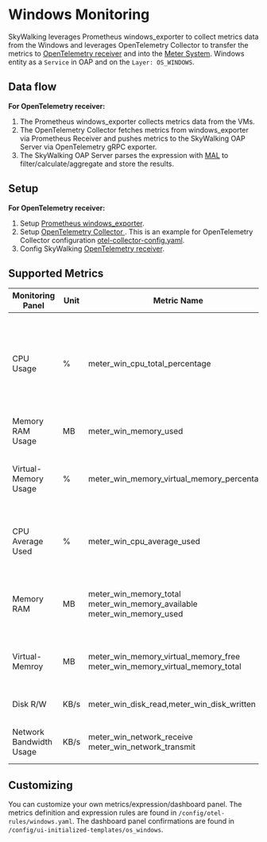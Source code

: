 # Windows Monitoring
SkyWalking leverages Prometheus windows_exporter to collect metrics data from the Windows and leverages OpenTelemetry Collector to transfer the metrics to
[OpenTelemetry receiver](opentelemetry-receiver.md) and into the [Meter System](./../../concepts-and-designs/meter.md).
Windows entity as a `Service` in OAP and on the `Layer: OS_WINDOWS`.

## Data flow
**For OpenTelemetry receiver:**
1. The Prometheus windows_exporter collects metrics data from the VMs.
2. The OpenTelemetry Collector fetches metrics from windows_exporter via Prometheus Receiver and pushes metrics to the SkyWalking OAP Server via OpenTelemetry gRPC exporter.
3. The SkyWalking OAP Server parses the expression with [MAL](../../concepts-and-designs/mal.md) to filter/calculate/aggregate and store the results.

## Setup
**For OpenTelemetry receiver:**
1. Setup [Prometheus windows_exporter](https://github.com/prometheus-community/windows_exporter).
2. Setup [OpenTelemetry Collector ](https://opentelemetry.io/docs/collector/). This is an example for OpenTelemetry Collector configuration [otel-collector-config.yaml](../../../../test/e2e-v2/cases/win/prometheus-windows_exporter/otel-collector-config.yaml).
3. Config SkyWalking [OpenTelemetry receiver](opentelemetry-receiver.md).

## Supported Metrics

| Monitoring Panel             | Unit | Metric Name                                                                                                             | Description                                                                                    | Data Source                                         |
|------------------------------|------|-------------------------------------------------------------------------------------------------------------------------|------------------------------------------------------------------------------------------------|-----------------------------------------------------|
| CPU Usage                    | %    | meter_win_cpu_total_percentage                                                                                           | The total percentage usage of the CPU core. If there are 2 cores, the maximum usage is 200%.   | Prometheus windows_exporter |
| Memory RAM Usage             | MB   | meter_win_memory_used                                                                                                  | The total RAM usage                                                                            | Prometheus windows_exporter |
| Virtual-Memory Usage         | %    | meter_win_memory_virtual_memory_percentage                                                                             | The percentage usage of virtual memeory memory                                                            | Prometheus windows_exporter |
| CPU Average Used             | %    | meter_win_cpu_average_used                                                                                              | The percentage usage of the CPU core in each mode                                              | Prometheus windows_exporter |
| Memory RAM                   | MB   | meter_win_memory_total<br />meter_win_memory_available<br />meter_win_memory_used                                          | The RAM statistics, including Total / Available / Used                                         | Prometheus windows_exporter |
| Virtual-Memroy               | MB   | meter_win_memory_virtual_memory_free<br />meter_win_memory_virtual_memory_total                                           | Virtual memory statistics, including Free / Total                                                 | Prometheus windows_exporter |                                                                                         | The percentage usage of the file system at each mount point                                    | Prometheus windows_exporter |
| Disk R/W                     | KB/s | meter_win_disk_read,meter_win_disk_written                                                                                | The disk read and written                                                                      | Prometheus windows_exporter |
| Network Bandwidth Usage      | KB/s | meter_win_network_receive<br />meter_win_network_transmit                                                                 | The network receive and transmit                                                               | Prometheus windows_exporter |                                                                                     | The number of file descriptors allocated                                                       | Prometheus windows_exporter |

## Customizing
You can customize your own metrics/expression/dashboard panel.
The metrics definition and expression rules are found in `/config/otel-rules/windows.yaml`.
The dashboard panel confirmations are found in `/config/ui-initialized-templates/os_windows`.

